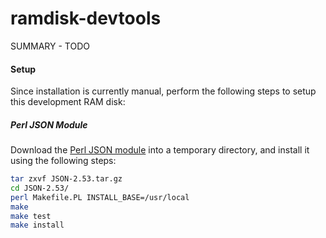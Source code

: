 ramdisk-devtools
================

SUMMARY - TODO


#### Setup

Since installation is currently manual, perform the following steps to setup this development RAM disk:

##### Perl JSON Module
Download the [Perl JSON module](http://search.cpan.org/~makamaka/JSON-2.53/lib/JSON.pm) into a temporary directory, and install it using the following steps:

```bash
tar zxvf JSON-2.53.tar.gz
cd JSON-2.53/
perl Makefile.PL INSTALL_BASE=/usr/local
make
make test
make install
```
